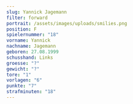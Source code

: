 ```yaml
---
slug: Yannick Jagemann
filter: forward
portrait: /assets/images/uploads/smilies.png
position: F
spielernummer: "18"
vorname: Yannick
nachname: Jagemann
geboren: 27.08.1999
schusshand: Links
groesse: "?"
gewicht: "?"
tore: "1"
vorlagen: "6"
punkte: "7"
strafminuten: "18"
---
```

